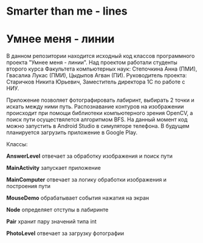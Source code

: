 # Smarter than me - lines
# Умнее меня - линии

В данном репозитории находится исходный код классов программного проекта "Умнее меня - линии". Над проектом работали студенты второго курса Факультета компьютерных наук: Степочкина Анна (ПМИ), Гвасалиа Лукас (ПМИ), Цыдыпов Агван (ПИ). Руководитель проекта: Старичков Никита Юрьевич, Заместитель директора 1С по работе с НИУ.

Приложение позволяет фотографировать лабиринт, выбирать 2 точки и искать между ними путь. Распознавание контуров на изображении происходит при помощи библиотеки компьютерного зрения OpenCV, а поиск пути осуществялется алгоритмом BFS.
На данный момент код можно запустить в Android Studio в симуляторе телефона. В будущем планируется загрузить приложение в Google Play. 

Классы:

**AnswerLevel** отвечает за обработку изображения и поиск пути

**MainActivity** запускает приложение

**MainComputer** отвечает за логику обработки изображения и построения пути

**MouseDemo** обрабатывает события нажатия на экран

**Node** определяет отступы в лабиринте

**Pair** хранит пару значений типа int 

**PhotoLevel** отвечает за загрузку фотографии
